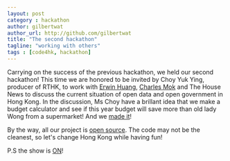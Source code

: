 ```yaml
---
layout: post
category : hackathon
author: gilbertwat
author_url: http://github.com/gilbertwat
title: "The second hackathon"
tagline: "working with others"
tags : [code4hk, hackathon]
---
```


Carrying on the success of the previous hackathon, we held our second hackathon! This time we are honored to be invited by Choy Yuk Ying, producer of RTHK, to work with [Erwin Huang](http://zh.wikipedia.org/wiki/%E9%BB%83%E5%B2%B3%E6%B0%B8), [Charles Mok](http://www.charlesmok.hk) and The House News to discuss the current situation of open data and open government in Hong Kong. In the discussion, Ms Choy have a brillant idea that we make a budget calculator and see if this year budget will save more than old lady Wong from a supermarket! And we [made it](http://thehousenews.com/data-journalism/%E9%A0%90%E7%AE%97%E6%A1%88-calculator/)!

By the way, all our project is [open source](https://github.com/code4hk/budget2014). The code may not be the cleanest, so let's change Hong Kong while having fun!

P.S the show is [ON](http://programme.rthk.org.hk/rthk/tv/programme.php?name=tv/hkcc&d=2014-03-16&p=858&e=254599&m=episode)! 




